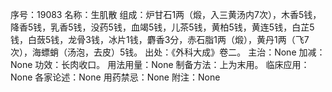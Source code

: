 序号：19083
名称：生肌散
组成：炉甘石1两（煅，入三黄汤内7次），木香5钱，降香5钱，乳香5钱，没药5钱，血竭5钱，儿茶5钱，黄柏5钱，黄连5钱，白芷5钱，白蔹5钱，龙骨3钱，冰片1钱，麝香3分，赤石脂1两（煅），黄丹1两（飞7次），海螵蛸（汤泡，去皮）5钱。
出处：《外科大成》卷二。
主治：None
加减：None
功效：长肉收口。
用法用量：None
制备方法：上为末用。
临床应用：None
各家论述：None
用药禁忌：None
附注：None
